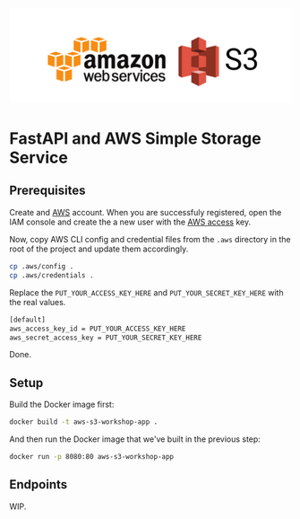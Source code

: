 <h1 align="center">
    <a href="https://aws.amazon.com/s3/" target="_blank">
        <img src="https://github.com/MarioBlazek/aws-s3-workshop/blob/main/media/s3.png?raw=true" />
    </a>
</h1>

# FastAPI and AWS Simple Storage Service

## Prerequisites

Create and [AWS](https://portal.aws.amazon.com/gp/aws/developer/registration/index.html?nc2=h_ct&src=header_signup) account. When you are successfuly registered, open the IAM console and create the a new user with the [AWS access](https://repost.aws/knowledge-center/create-access-key) key.

Now, copy AWS CLI config and credential files from the `.aws` directory in the root of the project and update them accordingly.

```bash
cp .aws/config .
cp .aws/credentials .
```

Replace the `PUT_YOUR_ACCESS_KEY_HERE` and `PUT_YOUR_SECRET_KEY_HERE` with the real values.

```
[default]
aws_access_key_id = PUT_YOUR_ACCESS_KEY_HERE
aws_secret_access_key = PUT_YOUR_SECRET_KEY_HERE
```

Done.

## Setup

Build the Docker image first:

```bash
docker build -t aws-s3-workshop-app .
```

And then run the Docker image that we've built in the previous step:

```bash
docker run -p 8080:80 aws-s3-workshop-app
```


## Endpoints

WIP.

